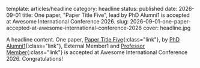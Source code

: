 template: articles/headline
category: headline
status: published
date: 2026-09-01
title: One paper, "Paper Title Five", lead by PhD Alumni1 is accepted at Awesome International Conference 2026.
slug: 2026-09-01-one-paper-accepted-at-awesome-international-conference-2026
cover: headline.jpg

A headline content. One paper, [Paper Title Five](/publication/2026-aic-paper-title-five.html){:class="link"}, by [PhD Alumni1](/member/phd-alumni1.html){:class="link"}, External Member1 and [Professor Member](/member/professor-member.html){:class="link"} is accepted at Awesome International Conference 2026. Congratulations!
